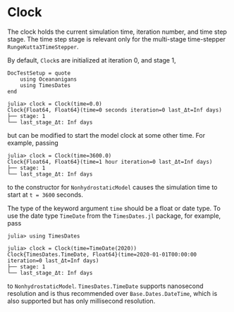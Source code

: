 # Clock

The clock holds the current simulation time, iteration number, and time step stage.
The time step stage is relevant only for the multi-stage time-stepper `RungeKutta3TimeStepper`.

By default, `Clock`s are initialized at iteration 0, and stage 1,

```@meta
DocTestSetup = quote
    using Oceananigans
    using TimesDates
end
```

```jldoctest
julia> clock = Clock(time=0.0)
Clock{Float64, Float64}(time=0 seconds iteration=0 last_Δt=Inf days)
├── stage: 1
└── last_stage_Δt: Inf days
```

but can be modified to start the model clock at some other time.
For example, passing

```jldoctest
julia> clock = Clock(time=3600.0)
Clock{Float64, Float64}(time=1 hour iteration=0 last_Δt=Inf days)
├── stage: 1
└── last_stage_Δt: Inf days
```

to the constructor for `NonhydrostaticModel` causes the simulation
time to start at ``t = 3600`` seconds.


The type of the keyword argument `time` should be a float or date type.
To use the date type `TimeDate` from the `TimesDates.jl` package,
for example, pass

```jldoctest
julia> using TimesDates

julia> clock = Clock(time=TimeDate(2020))
Clock{TimesDates.TimeDate, Float64}(time=2020-01-01T00:00:00 iteration=0 last_Δt=Inf days)
├── stage: 1
└── last_stage_Δt: Inf days
```

to `NonhydrostaticModel`. `TimesDates.TimeDate` supports nanosecond resolution and is thus recommended
over `Base.Dates.DateTime`, which is also supported but has only millisecond resolution.

